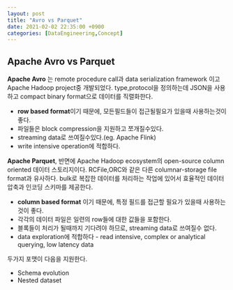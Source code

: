 ```yaml
---
layout: post
title: "Avro vs Parquet"
date: 2021-02-02 22:35:00 +0900
categories: [DataEngineering,Concept]
---
```


## Apache Avro vs Parquet

**Apache Avro** 는 remote procedure call과 data serialization framework 이고 Apache Hadoop project중 개발되었다. type,protocol을 정의하는데 JSON을 사용하고 compact binary format으로 데이터를 직렬화한다.

- **row based format**이기 때문에, 모든필드들이 접근될필요가 있을때 사용하는것이 좋다.
- 파일들은 block compression을 지원하고 쪼개질수있다.
- streaming data로 쓰여질수있다.(eg. Apache Flink)
- write intensive operation에 적합하다.

**Apache Parquet**, 반면에 Apache Hadoop ecosystem의 open-source column oriented 데이터 스토리지이다. RCFile,ORC와 같은 다른 columnar-storage file format과 유사하다. bulk로 복잡한 데이터를 처리하는 작업에 있어서 효율적인 데이터 압축과 인코딩 스키마를 제공한다.

- **column based format** 이기 때문에, 특정 필드를 접근할 필요가 있을때 사용하는것이 좋다.
- 각각의 데이터 파일은 일련의 row들에 대한 값들을 포함한다.
- 블록들이 처리가 될때까지 기다려야 하므로, streaming data로 쓰여질수 없다. 
- data exploration에 적합하다 - read intensive, complex or analytical querying, low latency data

두가지 포맷이 다음을 지원한다.

- Schema evolution
- Nested dataset